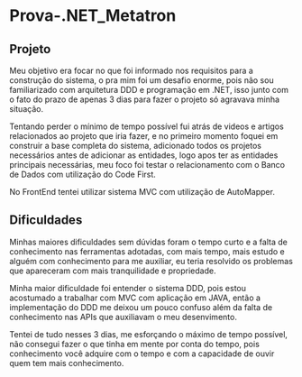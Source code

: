 # Prova-.NET_Metatron

<h2>Projeto</h2>
<p>Meu objetivo era focar no que foi informado nos requisitos para a construção do sistema, o pra mim foi um desafio enorme, pois não sou familiarizado com arquitetura DDD e programação em .NET, isso junto com o fato do prazo de apenas 3 dias para fazer o projeto só agravava minha situação.</p>
<p>Tentando perder o mínimo de tempo possível fui atrás de videos e artigos relacionados ao projeto que iria fazer, e no primeiro momento foquei em construir a base completa do sistema, adicionado todos os projetos necessários antes de adicionar as entidades, logo apos ter as entidades principais necessárias, meu foco foi testar o relacionamento com o Banco de Dados com utilização do Code First.</p>
<p>No FrontEnd tentei utilizar sistema MVC com utilização de AutoMapper.</p>
<h2>Dificuldades</h2>
<p>Minhas maiores dificuldades sem dúvidas foram o tempo curto e a falta de conhecimento nas ferramentas adotadas, com mais tempo, mais estudo e alguém com conhecimento para me auxiliar, eu teria resolvido os problemas que apareceram com mais tranquilidade e propriedade.</p>
<p>Minha maior dificuldade foi entender o sistema DDD, pois estou acostumado a trabalhar com MVC com aplicação em JAVA, então a implementação do DDD me deixou um pouco confuso além da falta de conhecimento nas APIs que auxiliavam o meu desenvimento.</p>
<p>Tentei de tudo nesses 3 dias, me esforçando o máximo de tempo possível, não consegui fazer o que tinha em mente por conta do tempo, pois conhecimento você adquire com o tempo e com a capacidade de ouvir quem tem mais conhecimento.</p>
